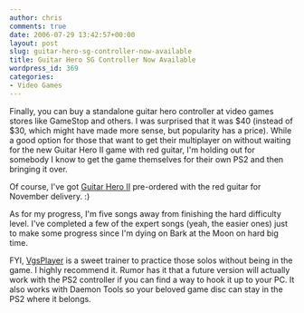 ```yaml
---
author: chris
comments: true
date: 2006-07-29 13:42:57+00:00
layout: post
slug: guitar-hero-sg-controller-now-available
title: Guitar Hero SG Controller Now Available
wordpress_id: 369
categories:
- Video Games
---
```


Finally, you can buy a standalone guitar hero controller at video games stores like GameStop and others. I was surprised that it was $40 (instead of $30, which might have made more sense, but popularity has a price). While a good option for those that want to get their multiplayer on without waiting for the new Guitar Hero II game with red guitar, I'm holding out for somebody I know to get the game themselves for their own PS2 and then bringing it over.

Of course, I've got [Guitar Hero II](http://www.redoctanegames.com/2_press/viewer.asp?screen=2006-04-17_gh2announce.html) pre-ordered with the red guitar for November delivery. :)

As for my progress, I'm five songs away from finishing the hard difficulty level. I've completed a few of the expert songs (yeah, the easier ones) just to make some progress since I'm dying on Bark at the Moon on hard big time.

FYI, [VgsPlayer](http://home.rochester.rr.com/gendreau/vgsplayer/) is a sweet trainer to practice those solos without being in the game. I highly recommend it. Rumor has it that a future version will actually work with the PS2 controller if you can find a way to hook it up to your PC. It also works with Daemon Tools so your beloved game disc can stay in the PS2 where it belongs.
